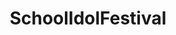 ---
title: SchoolIdolFestival
crosslinks:
- LoveLive
- youtubefactsbot
- place
- john_yukis_bots
- Pixiv
- SIFTrain
- SIFTrades
- LoveLiveCustoms
- placehearts
- lovelivecovers
- Otonokizaka
- llsif
- CustomBeatmapFestival
- anti_gif_bot
- StarlightStage
- OnePieceTC
- nocontext
- PUBATTLEGROUNDS
- StardustCrusaders
- IsAnybodyHere
---